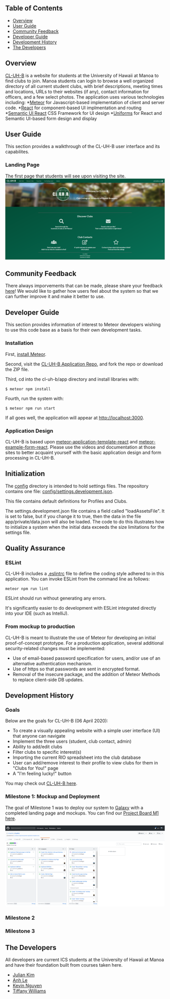## Table of Contents
* [Overview](#overview)
* [User Guide](#user-guide)
* [Community Feedback](#community-feedback)
* [Developer Guide](#developer-guide)
* [Development History](#development-history)
* [The Developers](#the-developers)

## Overview
[CL-UH-B](http://cluhb.meteorapp.com/#/) is a website for students at the University of Hawaii at Manoa to find clubs to join. Manoa students can login to browse a well organized directory of all current student clubs, with brief descriptions, meeting times and locations, URLs to their websites (if any), contact information for officers, and a few select photos. The application uses various technologies including: 
*[Meteor](https://www.meteor.com) for Javascript-based implementation of client and server code.
*[React](https://reactjs.org) for component-based UI implmentation and routing
*[Semantic UI React](https://react.semantic-ui.com) CSS Framework for UI design
*[Uniforms](htttps://uniforms.tools) for React and Semantic UI-based form design and display

## User Guide
This section provides a walkthrough of the CL-UH-B user interface and its capabilites. 

### Landing Page
The first page that students will see upon visiting the site.
![](doc/landing.png)

## Community Feedback
There always imporvements that can be made, please share your feedback [here](https://forms.gle/tP18KSG3wHUXM87B9)! We would like to gather how users feel about the system so that we can further improve it and make it better to use.

## Developer Guide
This section provides information of interest to Meteor developers wishing to use this code base as a basis for their own development tasks.

### Installation

First, [install Meteor](https://www.meteor.com/install).

Second, visit the [CL-UH-B Application Repo](https://github.com/cl-uh-b/cl-uh-b), and fork the repo or download the ZIP file.

Third, cd into the cl-uh-b/app directory and install libraries with:

```
$ meteor npm install
```

Fourth, run the system with:

```
$ meteor npm run start
```

If all goes well, the application will appear at [http://localhost:3000](http://localhost:3000).

### Application Design

CL-UH-B is based upon [meteor-application-template-react](https://ics-software-engineering.github.io/meteor-application-template-react/) and [meteor-example-form-react](https://ics-software-engineering.github.io/meteor-example-form-react/). Please use the videos and documentation at those sites to better acquaint yourself with the basic application design and form processing in CL-UH-B.

## Initialization

The [config](https://github.com/cl-uh-b/cl-uh-b/tree/master/config) directory is intended to hold settings files.  The repository contains one file: [config/settings.development.json](https://github.com/cl-uh-b/cl-uh-b/blob/master/config/settings.development.json).

This file contains default definitions for Profiles and Clubs.
 
The settings.development.json file contains a field called "loadAssetsFile". It is set to false, but if you change it to true, then the data in the file app/private/data.json will also be loaded.  The code to do this illustrates how to initialize a system when the initial data exceeds the size limitations for the settings file.


## Quality Assurance

### ESLint

CL-UH-B includes a [.eslintrc](https://github.com/bowfolios/bowfolios/blob/master/app/.eslintrc) file to define the coding style adhered to in this application. You can invoke ESLint from the command line as follows:

```
meteor npm run lint
```

ESLint should run without generating any errors.

It's significantly easier to do development with ESLint integrated directly into your IDE (such as IntelliJ).

### From mockup to production

CL-UH-B is meant to illustrate the use of Meteor for developing an initial proof-of-concept prototype.  For a production application, several additional security-related changes must be implemented:

* Use of email-based password specification for users, and/or use of an alternative authentication mechanism.
* Use of https so that passwords are sent in encrypted format.
* Removal of the insecure package, and the addition of Meteor Methods to replace client-side DB updates.

## Development History

### Goals
Below are the goals for CL-UH-B (06 April 2020): 
* To create a visually appealing website with a simple user interface (UI) that anyone can navigate
* Implement the three users (student, club contact, admin)
* Ability to add/edit clubs
* Filter clubs to specific interest(s)
* Importing the current RIO spreadsheet into the club database
* User can add/remove interest to their profile to view clubs for them in "Clubs for You!" page 
* A "I'm feeling lucky!" button

You may check out [CL-UH-B here](http://cluhb.meteorapp.com/#/).

### Milestone 1: Mockup and Deployment
The goal of Milestone 1 was to deploy our system to [Galaxy](https://galaxy.meteor.com/) with a completed landing page and mockups. You can find our [Project Board M1 here](https://github.com/cl-uh-b/cl-uh-b/projects/1).

![](doc/project-board-m1.png)

### Milestone 2
### Milestone 3

## The Developers
All developers are current ICS students at the University of Hawaii at Manoa and have their foundation built from courses taken here.
* [Julian Kim](https://github.com/julianki-cs) 
* [Anh Le](https://github.com/lekanh)
* [Kevin Nguyen](https://github.com/kvndngyn)
* [Tiffany Williams](https://github.com/tiffanywilliams)


